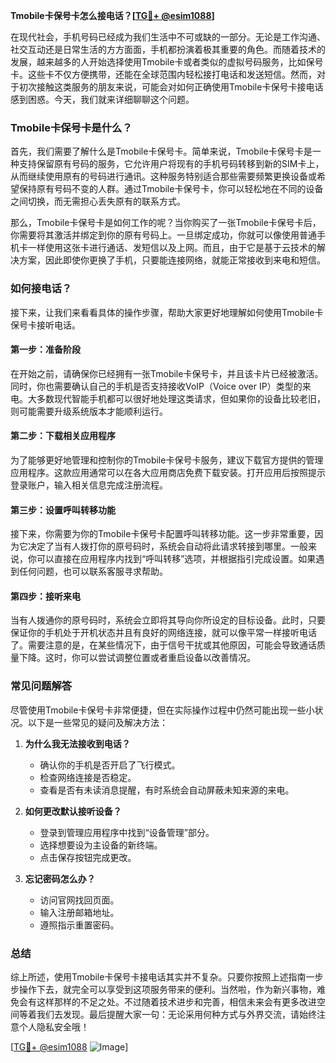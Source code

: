 **Tmobile卡保号卡怎么接电话？[[TG💪+ @esim1088](https://t.me/s/esim1088)]**

在现代社会，手机号码已经成为我们生活中不可或缺的一部分。无论是工作沟通、社交互动还是日常生活的方方面面，手机都扮演着极其重要的角色。而随着技术的发展，越来越多的人开始选择使用Tmobile卡或者类似的虚拟号码服务，比如保号卡。这些卡不仅方便携带，还能在全球范围内轻松接打电话和发送短信。然而，对于初次接触这类服务的朋友来说，可能会对如何正确使用Tmobile卡保号卡接电话感到困惑。今天，我们就来详细聊聊这个问题。

### Tmobile卡保号卡是什么？

首先，我们需要了解什么是Tmobile卡保号卡。简单来说，Tmobile卡保号卡是一种支持保留原有号码的服务，它允许用户将现有的手机号码转移到新的SIM卡上，从而继续使用原有的号码进行通讯。这种服务特别适合那些需要频繁更换设备或希望保持原有号码不变的人群。通过Tmobile卡保号卡，你可以轻松地在不同的设备之间切换，而无需担心丢失原有的联系方式。

那么，Tmobile卡保号卡是如何工作的呢？当你购买了一张Tmobile卡保号卡后，你需要将其激活并绑定到你的原有号码上。一旦绑定成功，你就可以像使用普通手机卡一样使用这张卡进行通话、发短信以及上网。而且，由于它是基于云技术的解决方案，因此即使你更换了手机，只要能连接网络，就能正常接收到来电和短信。

### 如何接电话？

接下来，让我们来看看具体的操作步骤，帮助大家更好地理解如何使用Tmobile卡保号卡接听电话。

#### 第一步：准备阶段

在开始之前，请确保你已经拥有一张Tmobile卡保号卡，并且该卡片已经被激活。同时，你也需要确认自己的手机是否支持接收VoIP（Voice over IP）类型的来电。大多数现代智能手机都可以很好地处理这类请求，但如果你的设备比较老旧，则可能需要升级系统版本才能顺利运行。

#### 第二步：下载相关应用程序

为了能够更好地管理和控制你的Tmobile卡保号卡服务，建议下载官方提供的管理应用程序。这款应用通常可以在各大应用商店免费下载安装。打开应用后按照提示登录账户，输入相关信息完成注册流程。

#### 第三步：设置呼叫转移功能

接下来，你需要为你的Tmobile卡保号卡配置呼叫转移功能。这一步非常重要，因为它决定了当有人拨打你的原号码时，系统会自动将此请求转接到哪里。一般来说，你可以直接在应用程序内找到“呼叫转移”选项，并根据指引完成设置。如果遇到任何问题，也可以联系客服寻求帮助。

#### 第四步：接听来电

当有人拨通你的原号码时，系统会立即将其导向你所设定的目标设备。此时，只要保证你的手机处于开机状态并且有良好的网络连接，就可以像平常一样接听电话了。需要注意的是，在某些情况下，由于信号干扰或其他原因，可能会导致通话质量下降。这时，你可以尝试调整位置或者重启设备以改善情况。

### 常见问题解答

尽管使用Tmobile卡保号卡非常便捷，但在实际操作过程中仍然可能出现一些小状况。以下是一些常见的疑问及解决方法：

1. **为什么我无法接收到电话？**
   - 确认你的手机是否开启了飞行模式。
   - 检查网络连接是否稳定。
   - 查看是否有未读消息提醒，有时系统会自动屏蔽未知来源的来电。

2. **如何更改默认接听设备？**
   - 登录到管理应用程序中找到“设备管理”部分。
   - 选择想要设为主设备的新终端。
   - 点击保存按钮完成更改。

3. **忘记密码怎么办？**
   - 访问官网找回页面。
   - 输入注册邮箱地址。
   - 遵照指示重置密码。

### 总结

综上所述，使用Tmobile卡保号卡接电话其实并不复杂。只要你按照上述指南一步步操作下去，就完全可以享受到这项服务带来的便利。当然啦，作为新兴事物，难免会有这样那样的不足之处。不过随着技术进步和完善，相信未来会有更多改进空间等着我们去发现。最后提醒大家一句：无论采用何种方式与外界交流，请始终注意个人隐私安全哦！

[[TG💪+ @esim1088](https://t.me/s/esim1088) ![Image](https://i.postimg.cc/4NQfJmqS/Snipaste-2025-05-13-00-14-12.png)]